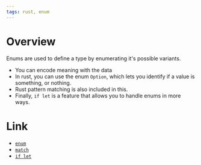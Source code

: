 ```yaml
---
tags: rust, enum
---
```

# Overview

Enums are used to define a type by enumerating it's possible variants.
- You can encode meaning with the data
- In rust, you can use the enum `Option`, which lets you identify if a value is something, or nothing.
- Rust pattern matching is also included in this.
- Finally, `if let` is a feature that allows you to handle enums in more ways.

# Link
- [`enum`](ch06_01_enums.md)
- [`match`](ch06_02_match.md)
- [`if let`](ch06_03_if_let.md)